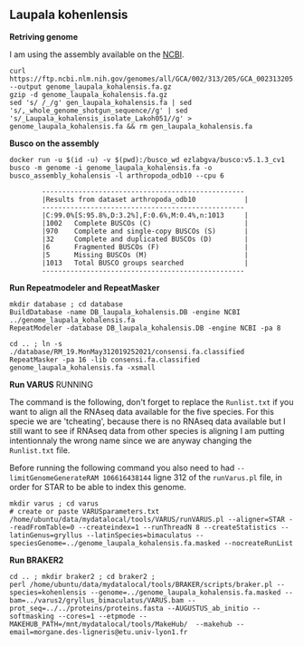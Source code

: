 ## Laupala kohenlensis

**Retriving genome** 

I am using the assembly available on the [NCBI](https://www.ncbi.nlm.nih.gov/genome/?term=txid109027[orgn]). 
```
curl https://ftp.ncbi.nlm.nih.gov/genomes/all/GCA/002/313/205/GCA_002313205.1_ASM231320v1/GCA_002313205.1_ASM231320v1_genomic.fna.gz --output genome_laupala_kohalensis.fa.gz
gzip -d genome_laupala_kohalensis.fa.gz 
sed 's/ /_/g' gen_laupala_kohalensis.fa | sed 's/,_whole_genome_shotgun_sequence//g' | sed 's/_Laupala_kohalensis_isolate_Lakoh051//g' > genome_laupala_kohalensis.fa && rm gen_laupala_kohalensis.fa
```

**Busco on the assembly**
```
docker run -u $(id -u) -v $(pwd):/busco_wd ezlabgva/busco:v5.1.3_cv1 busco -m genome -i genome_laupala_kohalensis.fa -o busco_assembly_kohalensis -l arthropoda_odb10 --cpu 6
```
```
        --------------------------------------------------        
        |Results from dataset arthropoda_odb10            |
        --------------------------------------------------        
        |C:99.0%[S:95.8%,D:3.2%],F:0.6%,M:0.4%,n:1013     |
        |1002   Complete BUSCOs (C)                       |
        |970    Complete and single-copy BUSCOs (S)       |  
        |32     Complete and duplicated BUSCOs (D)        |
        |6      Fragmented BUSCOs (F)                     |
        |5      Missing BUSCOs (M)                        |
        |1013   Total BUSCO groups searched               |
        --------------------------------------------------
```

**Run Repeatmodeler and RepeatMasker** 

```
mkdir database ; cd database
BuildDatabase -name DB_laupala_kohalensis.DB -engine NCBI ../genome_laupala_kohalensis.fa
RepeatModeler -database DB_laupala_kohalensis.DB -engine NCBI -pa 8

cd .. ; ln -s ./database/RM_19.MonMay312019252021/consensi.fa.classified 
RepeatMasker -pa 16 -lib consensi.fa.classified genome_laupala_kohalensis.fa -xsmall
```

**Run VARUS** RUNNING  

The command is the following, don't forget to replace the `Runlist.txt` if you want to align all the RNAseq data available for the five species. 
For this specie we are 'tcheating', because there is no RNAseq data available but I still want to see if RNAseq data from other species is aligning I am putting intentionnaly the wrong name since we are anyway changing the `Runlist.txt` file. 

Before running the following command you also need to had `--limitGenomeGenerateRAM 106616438144` ligne 312 of the `runVarus.pl` file, in order for STAR to be able to index this genome. 

```
mkdir varus ; cd varus 
# create or paste VARUSparameters.txt
/home/ubuntu/data/mydatalocal/tools/VARUS/runVARUS.pl --aligner=STAR --readFromTable=0 --createindex=1 --runThreadN 8 --createStatistics --latinGenus=gryllus --latinSpecies=bimaculatus --speciesGenome=../genome_laupala_kohalensis.fa.masked --nocreateRunList  
```

**Run BRAKER2**

```
cd .. ; mkdir braker2 ; cd braker2 ;
perl /home/ubuntu/data/mydatalocal/tools/BRAKER/scripts/braker.pl --species=kohenlensis --genome=../genome_laupala_kohalensis.fa.masked --bam=../varus2/gryllus_bimaculatus/VARUS.bam --prot_seq=../../proteins/proteins.fasta --AUGUSTUS_ab_initio --softmasking --cores=1 --etpmode --MAKEHUB_PATH=/mnt/mydatalocal/tools/MakeHub/  --makehub --email=morgane.des-ligneris@etu.univ-lyon1.fr
```